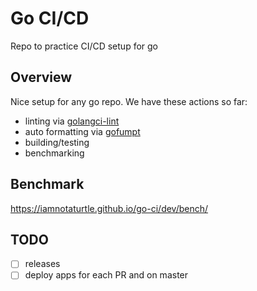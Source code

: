 # Go CI/CD
Repo to practice CI/CD setup for go

## Overview
Nice setup for any go repo. We have these actions so far:
* linting via [golangci-lint](https://golangci-lint.run/)
* auto formatting via [gofumpt](https://github.com/mvdan/gofumpt)
* building/testing
* benchmarking

## Benchmark
https://iamnotaturtle.github.io/go-ci/dev/bench/

## TODO
* [ ] releases
* [ ] deploy apps for each PR and on master
